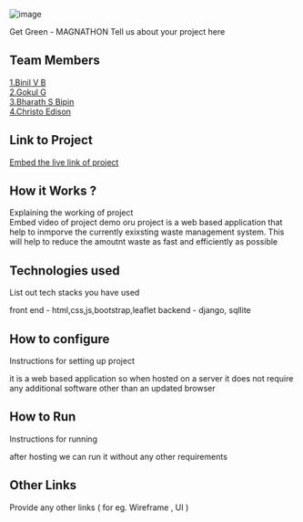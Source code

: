 ![image](./assets/banner.png)


Get Green - MAGNATHON
Tell us about your project here


## Team Members
[1.Binil V B](https://github.com/Binil-V-B)   
[2.Gokul G](https://github.com/mardomain333)   
[3.Bharath S Bipin]()   
[4.Christo Edison](https://github.com/automateofficialofficial)   

## Link to Project
[Embed the live link of project](live_link)

## How it Works ?
Explaining the working of project  
Embed video of project demo
oru project is a web based application that help to inmporve the currently exixsting waste management system. This will help to reduce the amoutnt waste as fast and efficiently as possible

## Technologies used
List out tech stacks you have used

front end - html,css,js,bootstrap,leaflet
backend - django, sqllite

## How to configure
Instructions for setting up project

it is a web based application so when hosted on a server it does not require any additional software other than an updated browser

## How to Run
Instructions for running

after hosting we can run it without any other requirements

## Other Links
Provide any other links ( for eg. Wireframe , UI )

